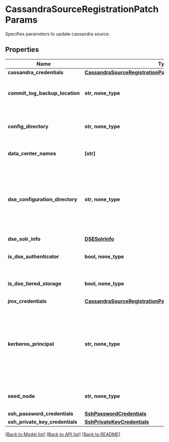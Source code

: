 # CassandraSourceRegistrationPatchParams

Specifies parameters to update cassandra source.

## Properties
Name | Type | Description | Notes
------------ | ------------- | ------------- | -------------
**cassandra_credentials** | [**CassandraSourceRegistrationParamsAllOfCassandraCredentials**](CassandraSourceRegistrationParamsAllOfCassandraCredentials.md) |  | [optional] 
**commit_log_backup_location** | **str, none_type** | Commit Logs backup location on cassandra nodes | [optional] 
**config_directory** | **str, none_type** | Directory path containing Cassandra configuration YAML file. | [optional] 
**data_center_names** | **[str]** | Data centers for this cluster. | [optional] 
**dse_configuration_directory** | **str, none_type** | Directory from where DSE specific configuration can be read. This should be set only when you are using the DSE distribution of Cassandra. | [optional] 
**dse_solr_info** | [**DSESolrInfo**](DSESolrInfo.md) |  | [optional] 
**is_dse_authenticator** | **bool, none_type** | Set to true if this cluster has DSE Authenticator. | [optional] 
**is_dse_tiered_storage** | **bool, none_type** | Set to true if this cluster has DSE tiered storage. | [optional] 
**jmx_credentials** | [**CassandraSourceRegistrationParamsAllOfJmxCredentials**](CassandraSourceRegistrationParamsAllOfJmxCredentials.md) |  | [optional] 
**kerberos_principal** | **str, none_type** | Principal for the kerberos connection. (This is required only if your Cassandra has Kerberos authentication. Please refer to the user guide.) | [optional] 
**seed_node** | **str, none_type** | Any one seed node of the Cassandra cluster. | [optional] 
**ssh_password_credentials** | [**SshPasswordCredentials**](SshPasswordCredentials.md) |  | [optional] 
**ssh_private_key_credentials** | [**SshPrivateKeyCredentials**](SshPrivateKeyCredentials.md) |  | [optional] 

[[Back to Model list]](../README.md#documentation-for-models) [[Back to API list]](../README.md#documentation-for-api-endpoints) [[Back to README]](../README.md)


